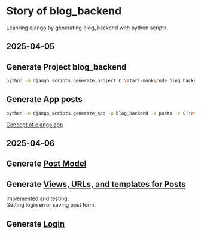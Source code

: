 # Story of blog_backend

Leanring django by generating blog_backend with python scripts.

## 2025-04-05

## Generate Project blog_backend

```sh
python -m django_scripts.generate_project C:\atari-monk\code blog_backend --gitignore-template C:\atari-monk\code\py-scripting\data\django_gitignore.txt
```

## Generate App posts

```sh
python -m django_scripts.generate_app -p blog_backend -a posts -r C:\atari-monk\code\blog_backend
```

[Concept of django app](django_app.md)

## 2025-04-06

## Generate [Post Model](post_model.md)

## Generate [Views, URLs, and templates for Posts](post_views.md)

Implemented and testing.  
Getting login error saving post form.

## Generate [Login](login.md)

